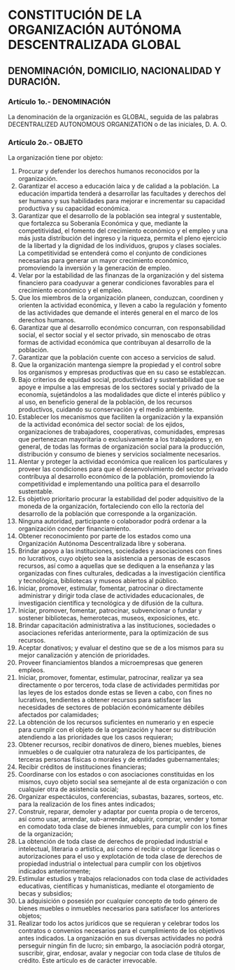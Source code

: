 # CONSTITUCIÓN DE LA ORGANIZACIÓN AUTÓNOMA DESCENTRALIZADA GLOBAL
## DENOMINACIÓN, DOMICILIO, NACIONALIDAD Y DURACIÓN.

### Artículo 1o.- DENOMINACIÓN
La denominación de la organización es GLOBAL, seguida de las palabras DECENTRALIZED AUTONOMOUS ORGANIZATION o de las iniciales, D. A. O.
### Artículo 2o.- OBJETO
La organización tiene por objeto:

1. Procurar y defender los derechos humanos reconocidos por la organización.
2. Garantizar el acceso a educación laica y de calidad a la población. La educación impartida tenderá a desarrollar las facultades y derechos del ser humano y sus habilidades para mejorar e incrementar su capacidad productiva y su capacidad económica.
3. Garantizar que el desarrollo de la población sea integral y sustentable, que fortalezca su Soberanía Económica y que, mediante la competitividad, el fomento del crecimiento económico y el empleo y una más justa distribución del ingreso y la riqueza, permita el pleno ejercicio de la libertad y la dignidad de los individuos, grupos y clases sociales. La competitividad se entenderá como el conjunto de condiciones necesarias para generar un mayor crecimiento económico, promoviendo la inversión y la generación de empleo.
4. Velar por la estabilidad de las finanzas de la organización y del sistema financiero para coadyuvar a generar condiciones favorables para el crecimiento económico y el empleo.
5. Que los miembros de la organización planeen, conduzcan, coordinen y orienten la actividad económica, y lleven a cabo la regulación y fomento de las actividades que demande el interés general en el marco de los derechos humanos.
6. Garantizar que al desarrollo económico concurran, con responsabilidad social, el sector social y el sector privado, sin menoscabo de otras formas de actividad económica que contribuyan al desarrollo de la población.
7. Garantizar que la población cuente con acceso a servicios de salud.
8. Que la organización mantenga siempre la propiedad y el control sobre los organismos y empresas productivas que en su caso se establezcan.
9. Bajo criterios de equidad social, productividad y sustentabilidad que se apoye e impulse a las empresas de los sectores social y privado de la economía, sujetándolos a las modalidades que dicte el interés público y al uso, en beneficio general de la población, de los recursos productivos, cuidando su conservación y el medio ambiente.
10. Establecer los mecanismos que faciliten la organización y la expansión de la actividad económica del sector social: de los ejidos, organizaciones de trabajadores, cooperativas, comunidades, empresas que pertenezcan mayoritaria o exclusivamente a los trabajadores y, en general, de todas las formas de organización social para la producción, distribución y consumo de bienes y servicios socialmente necesarios.
11. Alentar y proteger la actividad económica que realicen los particulares y proveer las condiciones para que el desenvolvimiento del sector privado contribuya al desarrollo económico de la población, promoviendo la competitividad e implementando una política para el desarrollo sustentable.
12. Es objetivo prioritario procurar la estabilidad del poder adquisitivo de la moneda de la organización, fortaleciendo con ello la rectoría del desarrollo de la población que corresponde a la organización.
13. Ninguna autoridad, participante o colaborador podrá ordenar a la organización conceder financiamiento.
14. Obtener reconocimiento por parte de los estados como una Organización Autónoma Descentralizada libre y soberana.
15. Brindar apoyo a las instituciones, sociedades y asociaciones con fines no lucrativos, cuyo objeto sea la asistencia a personas de escasos recursos, así como a aquellas que se dediquen a la enseñanza y las organizadas con fines culturales, dedicadas a la investigación científica y tecnológica, bibliotecas y museos abiertos al público.
16. Iniciar, promover, estimular, fomentar, patrocinar o directamente administrar y dirigir toda clase de actividades educacionales, de investigación científica y tecnológica y de difusión de la cultura.
17. Iniciar, promover, fomentar, patrocinar, subvencionar o fundar y sostener bibliotecas, hemerotecas, museos, exposiciones, etc.
18. Brindar capacitación administrativa a las instituciones, sociedades o asociaciones referidas anteriormente, para la optimización de sus recursos.
19. Aceptar donativos; y evaluar el destino que se de a los mismos para su mejor canalización y atención de prioridades.
20. Proveer financiamientos blandos a microempresas que generen empleos.
21. Iniciar, promover, fomentar, estimular, patrocinar, realizar ya sea directamente o por terceros, toda clase de actividades permitidas por las leyes de los estados donde estas se lleven a cabo, con fines no lucrativos, tendientes a obtener recursos para satisfacer las necesidades de sectores de población económicamente débiles afectados por calamidades;
22. La obtención de los recursos suficientes en numerario y en especie para cumplir con el objeto de la organización y hacer su distribución atendiendo a las prioridades que los casos requieran;
23. Obtener recursos, recibir donativos de dinero, bienes muebles, bienes inmuebles o de cualquier otra naturaleza de los participantes, de terceras personas físicas o morales y de entidades gubernamentales;
24. Recibir créditos de instituciones financieras;
25. Coordinarse con los estados o con asociaciones constituidas en los mismos, cuyo objeto social sea semejante al de esta organización o con cualquier otra de asistencia social;
26. Organizar espectáculos, conferencias, subastas, bazares, sorteos, etc. para la realización de los fines antes indicados;
27. Construir, reparar, demoler y adaptar por cuenta propia o de terceros, así como usar, arrendar, sub-arrendar, adquirir, comprar, vender y tomar en comodato toda clase de bienes inmuebles, para cumplir con los fines de la organización;
28. La obtención de toda clase de derechos de propiedad industrial e intelectual, literaria o artística, así como el recibir u otorgar licencias o autorizaciones para el uso y explotación de toda clase de derechos de propiedad industrial o intelectual para cumplir con los objetivos indicados anteriormente;
29. Estimular estudios y trabajos relacionados con toda clase de actividades educativas, científicas y humanísticas, mediante el otorgamiento de becas y subsidios;
30. La adquisición o posesión por cualquier concepto de todo género de bienes muebles o inmuebles necesarios para satisfacer los anteriores objetos;
31. Realizar todo los actos jurídicos que se requieran y celebrar todos los contratos o convenios necesarios para el cumplimiento de los objetivos antes indicados. La organización en sus diversas actividades no podrá perseguir ningún fin de lucro; sin embargo, la asociación podrá otorgar, suscribir, girar, endosar, avalar y negociar con toda clase de títulos de crédito. Este artículo es de carácter irrevocable.
